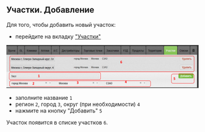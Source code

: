## Участки. Добавление

Для того, чтобы добавить новый участок: 

- перейдите на вкладку ["Участки"](database.html)

![](../images/database-sector-add.png)

- заполните название `1`
- регион `2`, город `3`, округ (при необходимости) `4`
- нажмите на кнопку "Добавить" `5`

Участок появится в списке участков `6`.
